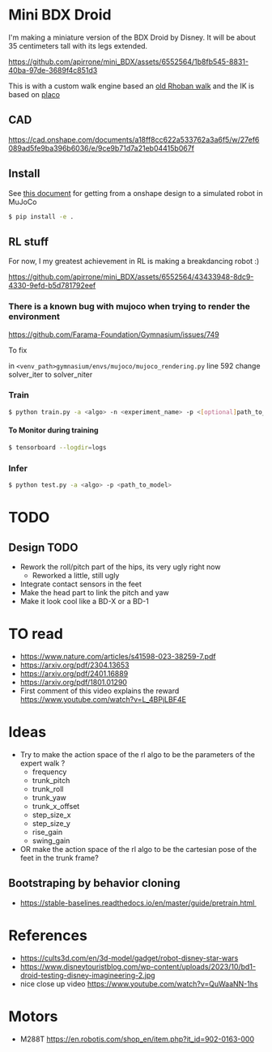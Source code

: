 # Mini BDX Droid

I'm making a miniature version of the BDX Droid by Disney. It will be about 35 centimeters tall with its legs extended.

https://github.com/apirrone/mini_BDX/assets/6552564/1b8fb545-8831-40ba-97de-3689f4c851d3

This is with a custom walk engine based an [old Rhoban walk](https://github.com/Rhoban/walk_engine/tree/master) and the IK is based on [placo](https://github.com/Rhoban/placo)

## CAD 

https://cad.onshape.com/documents/a18ff8cc622a533762a3a6f5/w/27ef6089ad5fe9ba396b6036/e/9ce9b71d7a21eb04415b067f

## Install 
    
See [this document](docs/prepare_robot.md) for getting from a onshape design to a simulated robot in MuJoCo

```bash
$ pip install -e .
```

## RL stuff

For now, I my greatest achievement in RL is making a breakdancing robot :) 


https://github.com/apirrone/mini_BDX/assets/6552564/43433948-8dc9-4330-9efd-b5d781792eef



### There is a known bug with mujoco when trying to render the environment

https://github.com/Farama-Foundation/Gymnasium/issues/749

To fix

in `<venv_path>gymnasium/envs/mujoco/mujoco_rendering.py` line 592 change solver_iter to solver_niter

### Train 

```bash
$ python train.py -a <algo> -n <experiment_name> -p <[optional]path_to_pretrained_model>
```

#### To Monitor during training

```bash
$ tensorboard --logdir=logs
```

### Infer

```bash
$ python test.py -a <algo> -p <path_to_model>
```

# TODO

## Design TODO
- Rework the roll/pitch part of the hips, its very ugly right now
  - Reworked a little, still ugly
- Integrate contact sensors in the feet
- Make the head part to link the pitch and yaw
- Make it look cool like a BD-X or a BD-1

# TO read
- https://www.nature.com/articles/s41598-023-38259-7.pdf
- https://arxiv.org/pdf/2304.13653
- https://arxiv.org/pdf/2401.16889
- https://arxiv.org/pdf/1801.01290
- First comment of this video explains the reward https://www.youtube.com/watch?v=L_4BPjLBF4E

# Ideas
- Try to make the action space of the rl algo to be the parameters of the expert walk ? 
  - frequency
  - trunk_pitch
  - trunk_roll
  - trunk_yaw
  - trunk_x_offset
  - step_size_x
  - step_size_y
  - rise_gain
  - swing_gain
- OR make the action space of the rl algo to be the cartesian pose of the feet in the trunk frame?
  
## Bootstraping by behavior cloning
- https://stable-baselines.readthedocs.io/en/master/guide/pretrain.html 

# References 
- https://cults3d.com/en/3d-model/gadget/robot-disney-star-wars
- https://www.disneytouristblog.com/wp-content/uploads/2023/10/bd1-droid-testing-disney-imagineering-2.jpg
- nice close up video https://www.youtube.com/watch?v=QuWaaNN-1hs

# Motors 
- M288T https://en.robotis.com/shop_en/item.php?it_id=902-0163-000
